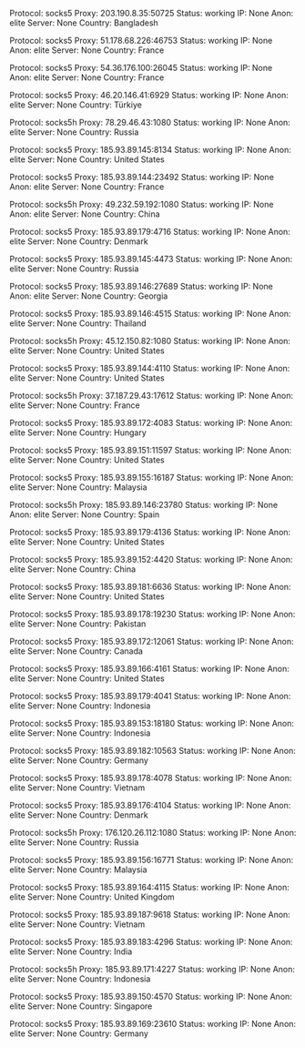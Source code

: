 Protocol: socks5
Proxy: 203.190.8.35:50725
Status: working
IP: None
Anon: elite
Server: None
Country: Bangladesh

Protocol: socks5
Proxy: 51.178.68.226:46753
Status: working
IP: None
Anon: elite
Server: None
Country: France

Protocol: socks5
Proxy: 54.36.176.100:26045
Status: working
IP: None
Anon: elite
Server: None
Country: France

Protocol: socks5
Proxy: 46.20.146.41:6929
Status: working
IP: None
Anon: elite
Server: None
Country: Türkiye

Protocol: socks5h
Proxy: 78.29.46.43:1080
Status: working
IP: None
Anon: elite
Server: None
Country: Russia

Protocol: socks5
Proxy: 185.93.89.145:8134
Status: working
IP: None
Anon: elite
Server: None
Country: United States

Protocol: socks5
Proxy: 185.93.89.144:23492
Status: working
IP: None
Anon: elite
Server: None
Country: France

Protocol: socks5h
Proxy: 49.232.59.192:1080
Status: working
IP: None
Anon: elite
Server: None
Country: China

Protocol: socks5
Proxy: 185.93.89.179:4716
Status: working
IP: None
Anon: elite
Server: None
Country: Denmark

Protocol: socks5
Proxy: 185.93.89.145:4473
Status: working
IP: None
Anon: elite
Server: None
Country: Russia

Protocol: socks5
Proxy: 185.93.89.146:27689
Status: working
IP: None
Anon: elite
Server: None
Country: Georgia

Protocol: socks5
Proxy: 185.93.89.146:4515
Status: working
IP: None
Anon: elite
Server: None
Country: Thailand

Protocol: socks5h
Proxy: 45.12.150.82:1080
Status: working
IP: None
Anon: elite
Server: None
Country: United States

Protocol: socks5
Proxy: 185.93.89.144:4110
Status: working
IP: None
Anon: elite
Server: None
Country: United States

Protocol: socks5h
Proxy: 37.187.29.43:17612
Status: working
IP: None
Anon: elite
Server: None
Country: France

Protocol: socks5
Proxy: 185.93.89.172:4083
Status: working
IP: None
Anon: elite
Server: None
Country: Hungary

Protocol: socks5
Proxy: 185.93.89.151:11597
Status: working
IP: None
Anon: elite
Server: None
Country: United States

Protocol: socks5
Proxy: 185.93.89.155:16187
Status: working
IP: None
Anon: elite
Server: None
Country: Malaysia

Protocol: socks5h
Proxy: 185.93.89.146:23780
Status: working
IP: None
Anon: elite
Server: None
Country: Spain

Protocol: socks5
Proxy: 185.93.89.179:4136
Status: working
IP: None
Anon: elite
Server: None
Country: United States

Protocol: socks5
Proxy: 185.93.89.152:4420
Status: working
IP: None
Anon: elite
Server: None
Country: China

Protocol: socks5
Proxy: 185.93.89.181:6636
Status: working
IP: None
Anon: elite
Server: None
Country: United States

Protocol: socks5
Proxy: 185.93.89.178:19230
Status: working
IP: None
Anon: elite
Server: None
Country: Pakistan

Protocol: socks5
Proxy: 185.93.89.172:12061
Status: working
IP: None
Anon: elite
Server: None
Country: Canada

Protocol: socks5
Proxy: 185.93.89.166:4161
Status: working
IP: None
Anon: elite
Server: None
Country: United States

Protocol: socks5
Proxy: 185.93.89.179:4041
Status: working
IP: None
Anon: elite
Server: None
Country: Indonesia

Protocol: socks5
Proxy: 185.93.89.153:18180
Status: working
IP: None
Anon: elite
Server: None
Country: Indonesia

Protocol: socks5
Proxy: 185.93.89.182:10563
Status: working
IP: None
Anon: elite
Server: None
Country: Germany

Protocol: socks5
Proxy: 185.93.89.178:4078
Status: working
IP: None
Anon: elite
Server: None
Country: Vietnam

Protocol: socks5
Proxy: 185.93.89.176:4104
Status: working
IP: None
Anon: elite
Server: None
Country: Denmark

Protocol: socks5h
Proxy: 176.120.26.112:1080
Status: working
IP: None
Anon: elite
Server: None
Country: Russia

Protocol: socks5
Proxy: 185.93.89.156:16771
Status: working
IP: None
Anon: elite
Server: None
Country: Malaysia

Protocol: socks5
Proxy: 185.93.89.164:4115
Status: working
IP: None
Anon: elite
Server: None
Country: United Kingdom

Protocol: socks5
Proxy: 185.93.89.187:9618
Status: working
IP: None
Anon: elite
Server: None
Country: Vietnam

Protocol: socks5
Proxy: 185.93.89.183:4296
Status: working
IP: None
Anon: elite
Server: None
Country: India

Protocol: socks5h
Proxy: 185.93.89.171:4227
Status: working
IP: None
Anon: elite
Server: None
Country: Indonesia

Protocol: socks5
Proxy: 185.93.89.150:4570
Status: working
IP: None
Anon: elite
Server: None
Country: Singapore

Protocol: socks5
Proxy: 185.93.89.169:23610
Status: working
IP: None
Anon: elite
Server: None
Country: Germany

